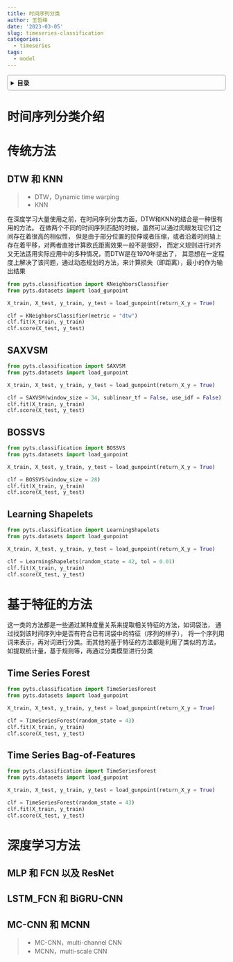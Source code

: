 ```yaml
---
title: 时间序列分类
author: 王哲峰
date: '2023-03-05'
slug: timeseries-classification
categories:
  - timeseries
tags:
  - model
---
```


<style>
details {
    border: 1px solid #aaa;
    border-radius: 4px;
    padding: .5em .5em 0;
}
summary {
    font-weight: bold;
    margin: -.5em -.5em 0;
    padding: .5em;
}
details[open] {
    padding: .5em;
}
details[open] summary {
    border-bottom: 1px solid #aaa;
    margin-bottom: .5em;
}
</style>


<details><summary>目录</summary><p>

- [时间序列分类介绍](#时间序列分类介绍)
- [传统方法](#传统方法)
  - [DTW 和 KNN](#dtw-和-knn)
  - [SAXVSM](#saxvsm)
  - [BOSSVS](#bossvs)
  - [Learning Shapelets](#learning-shapelets)
- [基于特征的方法](#基于特征的方法)
  - [Time Series Forest](#time-series-forest)
  - [Time Series Bag-of-Features](#time-series-bag-of-features)
- [深度学习方法](#深度学习方法)
  - [MLP 和 FCN 以及 ResNet](#mlp-和-fcn-以及-resnet)
  - [LSTM\_FCN 和 BiGRU-CNN](#lstm_fcn-和-bigru-cnn)
  - [MC-CNN 和 MCNN](#mc-cnn-和-mcnn)
</p></details><p></p>


# 时间序列分类介绍


# 传统方法

## DTW 和 KNN

> * DTW，Dynamic time warping
> * KNN

在深度学习大量使用之前，在时间序列分类方面，DTW和KNN的结合是一种很有用的方法。
在做两个不同的时间序列匹配的时候，虽然可以通过肉眼发现它们之间存在着很高的相似性，
但是由于部分位置的拉伸或者压缩，或者沿着时间轴上存在着平移，对两者直接计算欧氏距离效果一般不是很好，
而定义规则进行对齐又无法适用实际应用中的多种情况，而DTW是在1970年提出了，
其思想在一定程度上解决了该问题，通过动态规划的方法，来计算损失（即距离），最小的作为输出结果

```python
from pyts.classification import KNeighborsClassifier
from pyts.datasets import load_gunpoint

X_train, X_test, y_train, y_test = load_gunpoint(return_X_y = True)

clf = KNeighborsClassifier(metric = "dtw")
clf.fit(X_train, y_train)
clf.score(X_test, y_test)
```

## SAXVSM

```python
from pyts.classification import SAXVSM
from pyts.datasets import load_gunpoint

X_train, X_test, y_train, y_test = load_gunpoint(return_X_y = True)

clf = SAXVSM(window_size = 34, sublinear_tf = False, use_idf = False)
clf.fit(X_train, y_train)
clf.score(X_test, y_test)
```

## BOSSVS

```python
from pyts.classification import BOSSVS
from pyts.datasets import load_gunpoint

X_train, X_test, y_train, y_test = load_gunpoint(return_X_y = True)

clf = BOSSVS(window_size = 28)
clf.fit(X_train, y_train)
clf.score(X_test, y_test)
```

## Learning Shapelets

```python
from pyts.classification import LearningShapelets
from pyts.datasets import load_gunpoint

X_train, X_test, y_train, y_test = load_gunpoint(return_X_y = True)

clf = LearningShapelets(random_state = 42, tol = 0.01)
clf.fit(X_train, y_train)
clf.score(X_test, y_test)
```

# 基于特征的方法

这一类的方法都是一些通过某种度量关系来提取相关特征的方法，如词袋法，
通过找到该时间序列中是否有符合已有词袋中的特征（序列的样子），
将一个序列用词来表示，再对词进行分类。而其他的基于特征的方法都是利用了类似的方法，
如提取统计量，基于规则等，再通过分类模型进行分类

## Time Series Forest

```python
from pyts.classification import TimeSeriesForest
from pyts.datasets import load_gunpoint

X_train, X_test, y_train, y_test = load_gunpoint(return_X_y = True)

clf = TimeSeriesForest(random_state = 43)
clf.fit(X_train, y_train)
clf.score(X_test, y_test)
```

## Time Series Bag-of-Features

```python
from pyts.classification import TimeSeriesForest
from pyts.datasets import load_gunpoint

X_train, X_test, y_train, y_test = load_gunpoint(return_X_y = True)

clf = TimeSeriesForest(random_state = 43)
clf.fit(X_train, y_train)
clf.score(X_test, y_test)
```

# 深度学习方法

## MLP 和 FCN 以及 ResNet


## LSTM_FCN 和 BiGRU-CNN


## MC-CNN 和 MCNN

> * MC-CNN，multi-channel CNN
> * MCNN，multi-scale CNN

